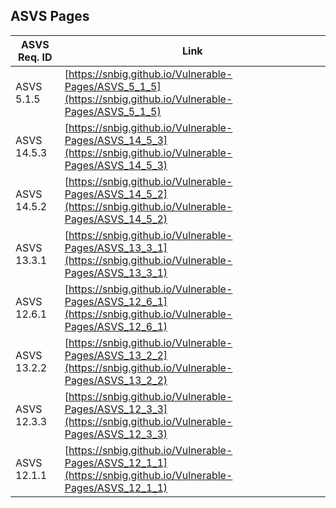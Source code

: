 ## ASVS Pages
| ASVS Req. ID | Link |
|---|---|
| ASVS 5.1.5 | [https://snbig.github.io/Vulnerable-Pages/ASVS_5_1_5](https://snbig.github.io/Vulnerable-Pages/ASVS_5_1_5) |
| ASVS 14.5.3 | [https://snbig.github.io/Vulnerable-Pages/ASVS_14_5_3](https://snbig.github.io/Vulnerable-Pages/ASVS_14_5_3) |
| ASVS 14.5.2 | [https://snbig.github.io/Vulnerable-Pages/ASVS_14_5_2](https://snbig.github.io/Vulnerable-Pages/ASVS_14_5_2) |
| ASVS 13.3.1 | [https://snbig.github.io/Vulnerable-Pages/ASVS_13_3_1](https://snbig.github.io/Vulnerable-Pages/ASVS_13_3_1) |
| ASVS 12.6.1 | [https://snbig.github.io/Vulnerable-Pages/ASVS_12_6_1](https://snbig.github.io/Vulnerable-Pages/ASVS_12_6_1) |
| ASVS 13.2.2 | [https://snbig.github.io/Vulnerable-Pages/ASVS_13_2_2](https://snbig.github.io/Vulnerable-Pages/ASVS_13_2_2) |
| ASVS 12.3.3 | [https://snbig.github.io/Vulnerable-Pages/ASVS_12_3_3](https://snbig.github.io/Vulnerable-Pages/ASVS_12_3_3) |
| ASVS 12.1.1 | [https://snbig.github.io/Vulnerable-Pages/ASVS_12_1_1](https://snbig.github.io/Vulnerable-Pages/ASVS_12_1_1) |

